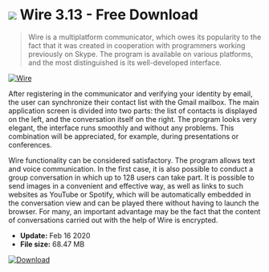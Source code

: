 # ![](https://cdn.softexe.net/static/icon/2/wire-8680.png) Wire 3.13 - Free Download

> Wire is a multiplatform communicator, which owes its popularity to the fact that it was created in cooperation with programmers working previously on Skype. The program is available on various platforms, and the most distinguished is its well-developed interface.

[![Wire](https://gallery.dpcdn.pl/imgc/Tools/63204/g_-_420x350_1.5_-_x20151102153519_0.png)](https://softexe.net/win/internet/messenger/wire:hfhR.html)

After registering in the communicator and verifying your identity by email, the user can synchronize their contact list with the Gmail mailbox. The main application screen is divided into two parts: the list of contacts is displayed on the left, and the conversation itself on the right. The program looks very elegant, the interface runs smoothly and without any problems. This combination will be appreciated, for example, during presentations or conferences.
 
 Wire functionality can be considered satisfactory. The program allows text and voice communication. In the first case, it is also possible to conduct a group conversation in which up to 128 users can take part. It is possible to send images in a convenient and effective way, as well as links to such websites as YouTube or Spotify, which will be automatically embedded in the conversation view and can be played there without having to launch the browser. For many, an important advantage may be the fact that the content of conversations carried out with the help of Wire is encrypted.


- **Update:** Feb 16 2020
- **File size:** 68.47 MB

[![Download](https://cdn.softexe.net/static/img/download.png)](https://softexe.net/win/internet/messenger/wire:hfhR.html)

